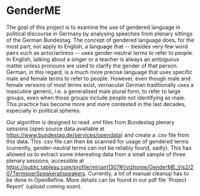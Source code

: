 # GenderME

The goal of this project is to examine the use of gendered language in political discourse in Germany by analysing speeches from plenary sittings of the German Bundestag. The concept of gendered language does, for the most part, not apply to English, a language that -- besides very few word pairs such as actor/actress -- uses gender-neutral terms to refer to people. In English, talking about a singer or a teacher is always an ambiguous matter unless pronouns are used to clarify the gender of that person. German, in this regard, is a much more precise language that uses specific male and female terms to refer to people. However, even though male and female versions of most terms exist, vernacular German traditionally uses a masculine generic, i.e. a generalised male plural form, to refer to large groups, even when those groups include people not identifying as male. This practice has become more and more contested in the last decades, especially in political spheres.

Our algorithm is designed to read .xml files from Bundestag plenary sessions (open source data available at https://www.bundestag.de/services/opendata) and create a .csv file from this data. This .csv file can then be scanned for usage of gendered terms (currently, gender-neutral terms can not be reliably found, sadly). This has allowed us to extract some interesting data from a small sample of three plenary sessions, accessible at https://public.tableau.com/profile/mirjam1307#!/vizhome/GenderME_Vis2/207TermsperSpeakerallspeakers. Currently, a lot of manual cleanup has to be done in OpenRefine. More details can be found in our pdf file 'Project Report' (upload coming soon).
